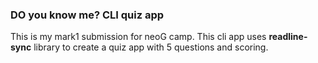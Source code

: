 ### DO you know me? CLI quiz app

This is my mark1 submission for neoG camp. This cli app uses **readline-sync** library to create a quiz app with 5 questions and scoring.